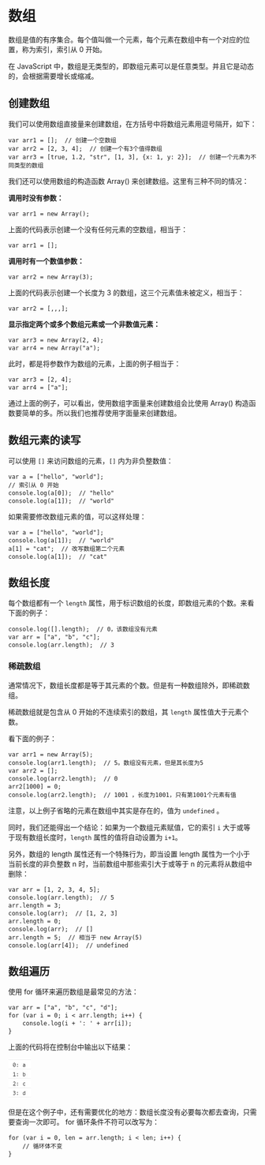 # 数组

数组是值的有序集合。每个值叫做一个元素，每个元素在数组中有一个对应的位置，称为索引，索引从 0 开始。

在 JavaScript 中，数组是无类型的，即数组元素可以是任意类型。并且它是动态的，会根据需要增长或缩减。

## 创建数组

我们可以使用数组直接量来创建数组，在方括号中将数组元素用逗号隔开，如下：

```
var arr1 = [];  // 创建一个空数组
var arr2 = [2, 3, 4];  // 创建一个有3个值得数组
var arr3 = [true, 1.2, "str", [1, 3], {x: 1, y: 2}];  // 创建一个元素为不同类型的数组
```

我们还可以使用数组的构造函数 Array\(\) 来创建数组。这里有三种不同的情况：

**调用时没有参数：**

```
var arr1 = new Array();
```

上面的代码表示创建一个没有任何元素的空数组，相当于：

```
var arr1 = [];
```

**调用时有一个数值参数：**

```
var arr2 = new Array(3);
```

上面的代码表示创建一个长度为 3 的数组，这三个元素值未被定义，相当于：

```
var arr2 = [,,,];
```

**显示指定两个或多个数组元素或一个非数值元素：**

```
var arr3 = new Array(2, 4);
var arr4 = new Array("a");
```

此时，都是将参数作为数组的元素，上面的例子相当于：

```
var arr3 = [2, 4];
var arr4 = ["a"];
```

通过上面的例子，可以看出，使用数组字面量来创建数组会比使用 Array\(\) 构造函数要简单的多。所以我们也推荐使用字面量来创建数组。

## 数组元素的读写

可以使用 `[]` 来访问数组的元素，`[]` 内为非负整数值：

```
var a = ["hello", "world"];
// 索引从 0 开始
console.log(a[0]);  // "hello"
console.log(a[1]);  // "world"
```

如果需要修改数组元素的值，可以这样处理：

```
var a = ["hello", "world"];
console.log(a[1]);  // "world"
a[1] = "cat";  // 改写数组第二个元素
console.log(a[1]);  // "cat"
```

## 数组长度

每个数组都有一个 `length` 属性，用于标识数组的长度，即数组元素的个数。来看下面的例子：

```
console.log([].length);  // 0，该数组没有元素
var arr = ["a", "b", "c"];  
console.log(arr.length);  // 3
```

### 稀疏数组

通常情况下，数组长度都是等于其元素的个数。但是有一种数组除外，即稀疏数组。

稀疏数组就是包含从 0 开始的不连续索引的数组，其 `length` 属性值大于元素个数。

看下面的例子：

```
var arr1 = new Array(5);
console.log(arr1.length);  // 5。数组没有元素，但是其长度为5
var arr2 = [];
console.log(arr2.length);  // 0
arr2[1000] = 0;
console.log(arr2.length);  // 1001 ，长度为1001，只有第1001个元素有值
```

注意，以上例子省略的元素在数组中其实是存在的，值为 `undefined` 。

同时，我们还能得出一个结论：如果为一个数组元素赋值，它的索引 `i` 大于或等于现有数组长度时，`length` 属性的值将自动设置为 `i+1`。

另外，数组的 length 属性还有一个特殊行为，即当设置 length 属性为一个小于当前长度的非负整数 n 时，当前数组中那些索引大于或等于 n 的元素将从数组中删除：

```
var arr = [1, 2, 3, 4, 5]; 
console.log(arr.length);  // 5
arr.length = 3;
console.log(arr);  // [1, 2, 3]
arr.length = 0;
console.log(arr);  // []
arr.length = 5;  // 相当于 new Array(5)
console.log(arr[4]);  // undefined   
```

## 数组遍历

使用 for 循环来遍历数组是最常见的方法：

```
var arr = ["a", "b", "c", "d"];
for (var i = 0; i < arr.length; i++) {
    console.log(i + ': ' + arr[i]);
}
```

上面的代码将在控制台中输出以下结果：

![](/assets/js-arr-for.jpg)

但是在这个例子中，还有需要优化的地方：数组长度没有必要每次都去查询，只需要查询一次即可。 for 循环条件不符可以改写为：

```
for (var i = 0, len = arr.length; i < len; i++) {
    // 循环体不变
}  
```







